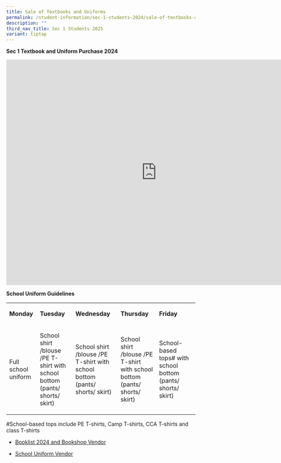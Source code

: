 ```yaml
---
title: Sale of Textbooks and Uniforms
permalink: /student-information/sec-1-students-2024/sale-of-textbooks-and-uniforms/
description: ""
third_nav_title: Sec 1 Students 2025
variant: tiptap
---
```

<p><strong>Sec 1 Textbook and Uniform Purchase 2024</strong>
</p>
<div class="iframe-wrapper">
<iframe height="600" width="800" allowfullscreen="true" frameborder="0" src="https://docs.google.com/presentation/d/e/2PACX-1vQGQ6CNggKj-hLG1rhm223qIh2405GtIL-I6-QxLXdXz5HeB1qXQHG3xtNBJ8112N8QK_fSEmnhvtIg/embed?start=false&amp;loop=false&amp;delayms=3000"></iframe>
</div>
<p><strong>School Uniform Guidelines</strong>
</p>
<table style="minWidth: 125px">
<colgroup>
<col>
<col>
<col>
<col>
<col>
</colgroup>
<tbody>
<tr>
<td rowspan="1" colspan="1">
<p><strong>Monday</strong>
</p>
</td>
<td rowspan="1" colspan="1">
<p><strong>Tuesday</strong>
</p>
</td>
<td rowspan="1" colspan="1">
<p><strong>Wednesday</strong>
</p>
</td>
<td rowspan="1" colspan="1">
<p><strong>Thursday</strong>
</p>
</td>
<td rowspan="1" colspan="1">
<p><strong>Friday</strong>
</p>
</td>
</tr>
<tr>
<td rowspan="1" colspan="1">
<p>Full school uniform</p>
</td>
<td rowspan="1" colspan="1">
<p>School shirt /blouse /PE T-shirt with school bottom (pants/ shorts/ skirt)</p>
</td>
<td rowspan="1" colspan="1">
<p>School shirt /blouse /PE T-shirt with school bottom (pants/ shorts/ skirt)</p>
</td>
<td rowspan="1" colspan="1">
<p>School shirt /blouse /PE T-shirt with school bottom (pants/ shorts/ skirt)</p>
</td>
<td rowspan="1" colspan="1">
<p>School-based tops#&nbsp;with school bottom (pants/ shorts/ skirt)</p>
</td>
</tr>
</tbody>
</table>
<p>#School-based tops include PE T-shirts, Camp T-shirts, CCA T-shirts and
class T-shirts</p>
<ul data-tight="true" class="tight">
<li>
<p><a href="/student-information/booklist-2024-n-bookshop-vendor/" rel="noopener noreferrer nofollow" target=""><u>Booklist 2024 and Bookshop Vendor</u></a>
</p>
</li>
<li>
<p><a href="/student-information/school-uniform-vendor" rel="noopener noreferrer nofollow" target=""><u>School Uniform Vendor</u></a>
</p>
</li>
</ul>
<p></p>